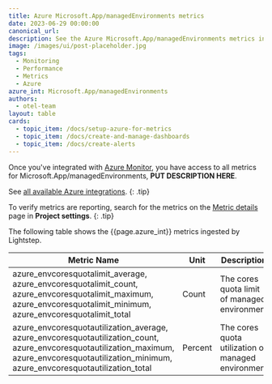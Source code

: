 ```yaml
---
title: Azure Microsoft.App/managedEnvironments metrics
date: 2023-06-29 00:00:00
canonical_url:
description: See the Azure Microsoft.App/managedEnvironments metrics ingested by Lightstep Observability
image: /images/ui/post-placeholder.jpg
tags:
  - Monitoring
  - Performance
  - Metrics
  - Azure
azure_int: Microsoft.App/managedEnvironments
authors:
  - otel-team
layout: table
cards:
  - topic_item: /docs/setup-azure-for-metrics
  - topic_item: /docs/create-and-manage-dashboards
  - topic_item: /docs/create-alerts
---
```

Once you've integrated with [Azure Monitor](/docs/setup-azure-for-metrics), you have access to all metrics for Microsoft.App/managedEnvironments, **PUT DESCRIPTION HERE**. 

See [all available Azure integrations](/docs/azure-metrics).
{: .tip}

To verify metrics are reporting, search for the metrics on the [Metric details](/docs/manage-metric-details) page in **Project settings**.
{: .tip}

The following table shows the {{page.azure_int}} metrics ingested by Lightstep.
<table class="table-aws">
<colgroup><col span="1" style="width: 35%;" /><col span="1" style="width: 15%;" /><col span="1" style="width: 35%;" /></colgroup>
  <thead>
    <th>Metric Name</th>
    <th>Unit</th>
    <th>Description</th>
  </thead>
  <tr>
    <td>azure_envcoresquotalimit_average, azure_envcoresquotalimit_count, azure_envcoresquotalimit_maximum, azure_envcoresquotalimit_minimum, azure_envcoresquotalimit_total</td>
    <td>Count</td>
    <td>The cores quota limit of managed environment</td>
  </tr>
  <tr>
    <td>azure_envcoresquotautilization_average, azure_envcoresquotautilization_count, azure_envcoresquotautilization_maximum, azure_envcoresquotautilization_minimum, azure_envcoresquotautilization_total</td>
    <td>Percent</td>
    <td>The cores quota utilization of managed environment</td>
  </tr>
</table>
